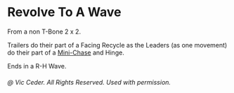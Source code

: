 
# Revolve To A Wave

From a non T-Bone 2 x 2.

Trailers do their part of a Facing Recycle
as the Leaders (as one movement) do their part of a
[Mini-Chase](../c3a/mini_chase.md) and Hinge.

Ends in a R-H Wave.

###### @ Vic Ceder. All Rights Reserved.  Used with permission.
